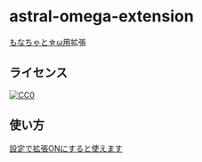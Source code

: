 # astral-omega-extension

[もなちゃと☆ω用](https://monachat.tech/)拡張

## ライセンス

[![CC0](https://licensebuttons.net/p/zero/1.0/88x31.png) ](https://creativecommons.org/publicdomain/zero/1.0/deed.ja)

## 使い方

[設定で拡張ONにすると使えます](https://iwamizawa-software.github.io/astral-omega-extension/uninstall.html#c)
